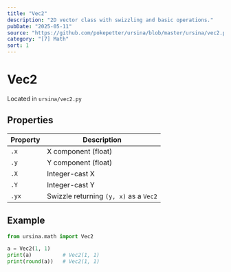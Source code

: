 ```yaml
---
title: "Vec2"
description: "2D vector class with swizzling and basic operations."
pubDate: "2025-05-11"
source: "https://github.com/pokepetter/ursina/blob/master/ursina/vec2.py"
category: "[7] Math"
sort: 1
---
```


# Vec2

Located in `ursina/vec2.py`

## Properties

| Property | Description                               |
|----------|-------------------------------------------|
| `.x`     | X component (float)                       |
| `.y`     | Y component (float)                       |
| `.X`     | Integer-cast X                            |
| `.Y`     | Integer-cast Y                            |
| `.yx`    | Swizzle returning `(y, x)` as a `Vec2`    |

## Example

```python
from ursina.math import Vec2

a = Vec2(1, 1)
print(a)          # Vec2(1, 1)
print(round(a))   # Vec2(1, 1)
```